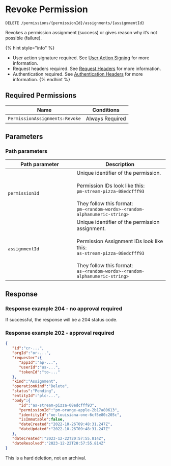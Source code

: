 # Revoke Permission

`DELETE /permissions/{permissionId}/assignments/{assignmentId}`

Revokes a permission assignment (success) or gives reason why it’s not possible (failure).

{% hint style="info" %}
* User action signature required. See [User Action Signing](../../authentication/user-action-signing/) for more information.
* Request headers required. See [Request Headers](../../../getting-started/request-headers.md) for more information.
* Authentication required. See [Authentication Headers](../../../getting-started/request-headers.md#authentication-headers) for more information.
{% endhint %}

## Required Permissions

| Name                           | Conditions      |
| ------------------------------ | --------------- |
| `PermissionAssignments:Revoke` | Always Required |

## Parameters <a href="#parameters.1" id="parameters.1"></a>

### Path parameters <a href="#path-parameters" id="path-parameters"></a>

<table><thead><tr><th width="200.25641025641022">Path parameter</th><th>Description</th></tr></thead><tbody><tr><td><code>permissionId</code></td><td>Unique identifier of the permission.<br><br>Permission IDs look like this:<br><code>pm-stream-pizza-08edcfff93</code><br><br>They follow this format:<br><code>pm-&#x3C;random-words>-&#x3C;random-alphanumeric-string></code></td></tr><tr><td><code>assignmentId</code></td><td>Unique identifier of the permission assignment.<br><br>Permission Assignment IDs look like this:<br><code>as-stream-pizza-08edcfff93</code><br><br>They follow this format:<br><code>as-&#x3C;random-words>-&#x3C;random-alphanumeric-string></code></td></tr></tbody></table>

## Response <a href="#response" id="response"></a>

### Response example 204 - no approval required <a href="#response-example" id="response-example"></a>

If successful, the response will be a 204 status code.

### Response example 202 - approval required <a href="#response-example" id="response-example"></a>

```json
{
   "id":"cr-...",
   "orgId":"or-...",
   "requester":{
      "appId":"ap-...",
      "userId":"us-...",
      "tokenId":"to-..."
   },
   "kind":"Assignment",
   "operationKind":"Delete",
   "status":"Pending",
   "entityId":"plc-...",
   "body":{
      "id":"as-stream-pizza-08edcfff93",
      "permissionId":"pm-orange-apple-2b17a80613",
      "identityId":"oe-louisiana-one-6cf5e80c205c",
      "isImmutable":false,
      "dateCreated":"2022-10-26T09:48:31.247Z",
      "dateUpdated":"2022-10-26T09:48:31.247Z"
   },
   "dateCreated":"2023-12-22T20:57:55.814Z",
   "dateResolved":"2023-12-22T20:57:55.814Z"
}
```

This is a hard deletion, not an archival.
